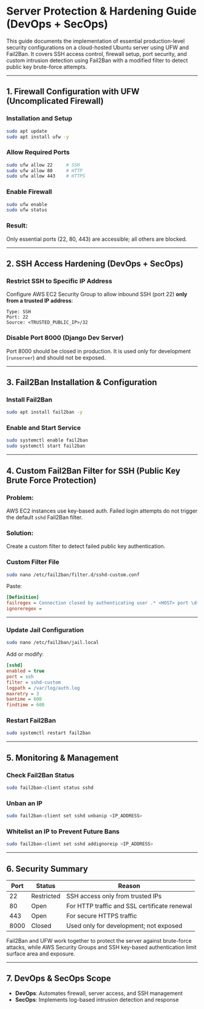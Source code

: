 # Server Protection & Hardening Guide (DevOps + SecOps)

This guide documents the implementation of essential production-level security configurations on a cloud-hosted Ubuntu server using UFW and Fail2Ban. It covers SSH access control, firewall setup, port security, and custom intrusion detection using Fail2Ban with a modified filter to detect public key brute-force attempts.

---

## 1. Firewall Configuration with UFW (Uncomplicated Firewall)

### Installation and Setup

```bash
sudo apt update
sudo apt install ufw -y
```

### Allow Required Ports

```bash
sudo ufw allow 22     # SSH
sudo ufw allow 80     # HTTP
sudo ufw allow 443    # HTTPS
```

### Enable Firewall

```bash
sudo ufw enable
sudo ufw status
```

### Result:
Only essential ports (22, 80, 443) are accessible; all others are blocked.

---

## 2. SSH Access Hardening (DevOps + SecOps)

### Restrict SSH to Specific IP Address

Configure AWS EC2 Security Group to allow inbound SSH (port 22) **only from a trusted IP address**:
```
Type: SSH
Port: 22
Source: <TRUSTED_PUBLIC_IP>/32
```

### Disable Port 8000 (Django Dev Server)

Port 8000 should be closed in production. It is used only for development (`runserver`) and should not be exposed.

---

## 3. Fail2Ban Installation & Configuration

### Install Fail2Ban

```bash
sudo apt install fail2ban -y
```

### Enable and Start Service

```bash
sudo systemctl enable fail2ban
sudo systemctl start fail2ban
```

---

## 4. Custom Fail2Ban Filter for SSH (Public Key Brute Force Protection)

### Problem:
AWS EC2 instances use key-based auth. Failed login attempts do not trigger the default `sshd` Fail2Ban filter.

### Solution:
Create a custom filter to detect failed public key authentication.

### Custom Filter File

```bash
sudo nano /etc/fail2ban/filter.d/sshd-custom.conf
```

Paste:

```ini
[Definition]
failregex = Connection closed by authenticating user .* <HOST> port \d+ \[preauth\]
ignoreregex =
```

---

### Update Jail Configuration

```bash
sudo nano /etc/fail2ban/jail.local
```

Add or modify:

```ini
[sshd]
enabled = true
port = ssh
filter = sshd-custom
logpath = /var/log/auth.log
maxretry = 3
bantime = 600
findtime = 600
```

### Restart Fail2Ban

```bash
sudo systemctl restart fail2ban
```

---

## 5. Monitoring & Management

### Check Fail2Ban Status

```bash
sudo fail2ban-client status sshd
```

### Unban an IP

```bash
sudo fail2ban-client set sshd unbanip <IP_ADDRESS>
```

### Whitelist an IP to Prevent Future Bans

```bash
sudo fail2ban-client set sshd addignoreip <IP_ADDRESS>
```

---

## 6. Security Summary

| Port | Status     | Reason                                  |
|------|------------|------------------------------------------|
| 22   | Restricted | SSH access only from trusted IPs         |
| 80   | Open       | For HTTP traffic and SSL certificate renewal |
| 443  | Open       | For secure HTTPS traffic                 |
| 8000 | Closed     | Used only for development; not exposed   |

Fail2Ban and UFW work together to protect the server against brute-force attacks, while AWS Security Groups and SSH key-based authentication limit surface area and exposure.

---

## 7. DevOps & SecOps Scope

- **DevOps**: Automates firewall, server access, and SSH management
- **SecOps**: Implements log-based intrusion detection and response
